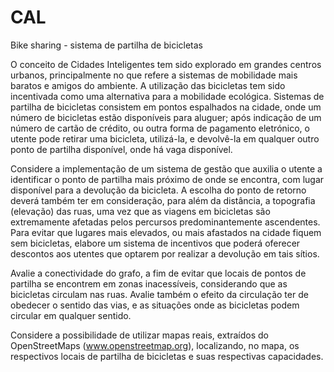 # CAL
Bike sharing - sistema de partilha de bicicletas

O conceito de Cidades Inteligentes tem sido explorado em grandes centros urbanos, principalmente no que refere a sistemas de mobilidade
mais baratos e amigos do ambiente. A utilização das bicicletas tem sido incentivada como uma alternativa para a mobilidade ecológica.
Sistemas de partilha de bicicletas consistem em pontos espalhados na cidade, onde um número de bicicletas estão disponíveis para aluguer;
após indicação de um número de cartão de crédito, ou outra forma de pagamento eletrónico, o utente pode retirar uma bicicleta, utilizá-la,
e devolvê-la em qualquer outro ponto de partilha disponível, onde há vaga disponível. 

Considere a implementação de um sistema de gestão que auxilia o utente a identificar o ponto de partilha mais próximo de onde se encontra,
com lugar disponível para a devolução da bicicleta. A escolha do ponto de retorno deverá também ter em consideração, para além da
distância, a topografia (elevação) das ruas, uma vez que as viagens em bicicletas são extremamente afetadas pelos percursos
predominantemente ascendentes. Para evitar que lugares mais elevados, ou mais afastados na cidade fiquem sem bicicletas, elabore um sistema
de incentivos que poderá oferecer descontos aos utentes que optarem por realizar a devolução em tais sítios.

Avalie a conectividade do grafo, a fim de evitar que locais de pontos de partilha se encontrem em zonas inacessíveis, considerando que as
bicicletas circulam nas ruas. Avalie também o efeito da circulação ter de obedecer o sentido das vias, e as situações onde as bicicletas
podem circular em qualquer sentido.

Considere a possibilidade de utilizar mapas reais, extraídos do OpenStreetMaps (www.openstreetmap.org), localizando, no mapa, os
respectivos locais de partilha de bicicletas e suas respectivas capacidades.
